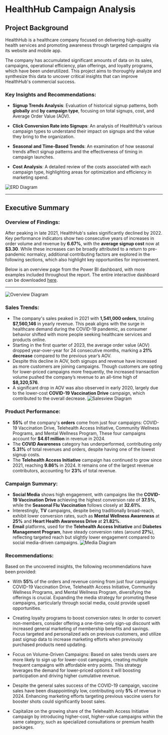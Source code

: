 # HealthHub Campaign Analysis

## Project Background

HealthHub is a healthcare company focused on delivering high-quality health services and promoting awareness through targeted campaigns via its website and mobile app.

The company has accumulated significant amounts of data on its sales, campaigns, operational efficiency, plan offerings, and loyalty programs, which have been underutilized. This project aims to thoroughly analyze and synthesize this data to uncover critical insights that can improve HealthHub's commercial success.

### Key Insights and Recommendations:

- **Signup Trends Analysis**: Evaluation of historical signup patterns, both **globally** and **by campaign type**, focusing on total signups, cost, and Average Order Value (AOV).
  
- **Click Conversion Rate into Signups**: An analysis of HealthHub's various campaign types to understand their impact on signups and the value they bring to the organization.

- **Seasonal and Time-Based Trends**: An examination of how seasonal trends affect signup patterns and the effectiveness of timing in campaign launches.

- **Cost Analysis**: A detailed review of the costs associated with each campaign type, highlighting areas for optimization and efficiency in marketing spend.

![ERD Diagram](./images/EDR.png)

---

## Executive Summary

### Overview of Findings:

After peaking in late 2021, HealthHub's sales significantly declined by 2022. Key performance indicators show two consecutive years of increases in order volume and revenue by **6.67%**, with the **average signup cost** now at **$3.30**. While these increases can be broadly attributed to a return to pre-pandemic normalcy, additional contributing factors are explored in the following sections, which also highlight key opportunities for improvement.

Below is an overview page from the Power BI dashboard, with more examples included throughout the report. The entire interactive dashboard can be downloaded [here](#).

---

![Overview Diagram](./images/overview.png)

### Sales Trends:

- The company's sales peaked in 2021 with **1,541,000 orders**, totaling **$7,560,146** in yearly revenue. This peak aligns with the surge in healthcare demand during the COVID-19 pandemic, as consumer behavior shifted with more people seeking healthcare services and products online.
- Starting in the first quarter of 2023, the average order value (AOV) dropped year-over-year for 24 consecutive months, marking a **21% decrease** compared to the previous year’s AOV.
- Despite this decline in AOV, both signups and revenue have increased as more customers are joining campaigns. Though customers are opting for lower-priced campaigns more frequently, the increased transaction volume pushed the company’s revenue to an all-time high of **$8,320,576**.
- A significant drop in AOV was also observed in early 2020, largely due to the lower-cost **COVID-19 Vaccination Drive** campaign, which contributed to the overall decrease.
![Salesview Diagram](./images/sales_trend.png)
### Product Performance:

- **55%** of the company's **orders** come from just four campaigns: COVID-19 Vaccination Drive, Telehealth Access Initiative, Community Wellness Programs, and Mental Wellness Program, These four campaigns account for **$4.61 million** in revenue in 2024.
- The **COVID Awareness** category has underperformed, contributing only **5.31%** of total revenues and orders, despite having one of the lowest signup costs.
- The **Telehealth Access Initiative** campaign has continued to grow since 2021, reaching **9.86%** in 2024. It remains one of the largest revenue contributors, accounting for **23%** of total revenue.


### Campaign Summary:

- **Social Media** shows high engagement, with campaigns like the **COVID-19 Vaccination Drive** achieving the highest conversion rate of **37.5%**, while the **Seasonal Flu Vaccination** follows closely at **32.61%**.
- Interestingly, **TV** campaigns, despite being traditionally broad-reach, exhibit lower conversion rates, such as **Mental Wellness Awareness** at **25%** and **Heart Health Awareness Drive** at **21.82%**.
- **Email** platforms, used for the **Telehealth Access Initiative** and **Diabetes Management Program**, have steady conversion rates (around **27%**), reflecting targeted reach but slightly lower engagement compared to social media-driven campaigns.
![Media Diagram](./images/conversion_trend.png)

### Recommendations:

Based on the uncovered insights, the following recommendations have been provided:

- With **55%** of the orders and revenue coming from just four campaigns COVID-19 Vaccination Drive, Telehealth Access Initiative, Community Wellness Programs, and Mental Wellness Program, diversifying the offerings is crucial. Expanding the media strategy for promoting these campaigns, particularly through social media, could provide upsell opportunities.

- Creating loyalty programs to boost conversion rates: In order to convert non-members, consider offering a one-time-only sign-up discount with increased general marketing of membership benefits and savings. Focus targeted and personalized ads on previous customers, and utilize past signup data to increase marketing efforts when previously purchased products need updating.

- Focus on Volume-Driven Campaigns: Based on sales trends users are more likely to sign up for lower-cost campaigns, creating multiple frequent campaigns with affordable entry points. This strategy leverages the demand for lower-priced options it will boosting participation and driving higher cumulative revenue.

- Despite the general sales success of the COVID-19 campaign, vaccine sales have been disappointingly low, contributing only **5%** of revenue in 2024. Enhancing marketing efforts targeting previous vaccine users for booster shots could significantly boost sales.

- Capitalize on the growing share of the Telehealth Access Initiative campaign by introducing higher-cost, higher-value campaigns within the same category, such as specialized consultations or premium health packages.
